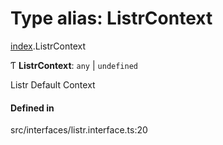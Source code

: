 # Type alias: ListrContext

[index](../modules/index.md).ListrContext

Ƭ **ListrContext**: `any` \| `undefined`

Listr Default Context

#### Defined in

src/interfaces/listr.interface.ts:20
